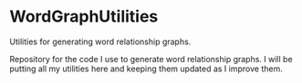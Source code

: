 # WordGraphUtilities
Utilities for generating word relationship graphs.

Repository for the code I use to generate word relationship graphs. 
I will be putting all my utilities here and keeping them updated as I improve them.
